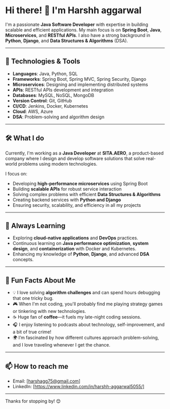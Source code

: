 # Hi there! 👋 I'm Harshh aggarwal

I'm a passionate **Java Software Developer** with expertise in building scalable and efficient applications. My main focus is on **Spring Boot**, **Java**, **Microservices**, and **RESTful APIs**. I also have a strong background in **Python**, **Django**, and **Data Structures & Algorithms** (DSA).

---

## 🔧 Technologies & Tools

- **Languages**: Java, Python, SQL
- **Frameworks**: Spring Boot, Spring MVC, Spring Security, Django
- **Microservices**: Designing and implementing distributed systems
- **APIs**: RESTful APIs development and integration
- **Databases**: MySQL, NoSQL, MongoDB
- **Version Control**: Git, GitHub
- **CI/CD**: Jenkins, Docker, Kubernetes
- **Cloud**: AWS, Azure
- **DSA**: Problem-solving and algorithm design

---

## 🛠️ What I do

Currently, I'm working as a **Java Developer** at **SITA.AERO**, a product-based company where I design and develop software solutions that solve real-world problems using modern technologies.

I focus on:
- Developing **high-performance microservices** using Spring Boot
- Building **scalable APIs** for robust service interaction
- Solving complex problems with efficient **Data Structures & Algorithms**
- Creating backend services with **Python and Django**
- Ensuring security, scalability, and efficiency in all my projects

---

## 🌱 Always Learning

- Exploring **cloud-native applications** and **DevOps** practices.
- Continuous learning on **Java performance optimization**, **system design**, and **containerization** with Docker and Kubernetes.
- Enhancing my knowledge of **Python**, **Django**, and advanced **DSA** concepts.

---

## 🎉 Fun Facts About Me

- 💡 I love solving **algorithm challenges** and can spend hours debugging that one tricky bug.
- 🎮 When I'm not coding, you'll probably find me playing strategy games or tinkering with new technologies.
- ☕ Huge fan of **coffee**—it fuels my late-night coding sessions.
- 🎧 I enjoy listening to podcasts about technology, self-improvement, and a bit of true crime!
- 🌍 I’m fascinated by how different cultures approach problem-solving, and I love traveling whenever I get the chance.

---

## 📫 How to reach me

- Email: [harshagg75@gmail.com]
- LinkedIn: [https://www.linkedin.com/in/harshh-aggarwal5055/]

---

Thanks for stopping by! 😊


<!---
harshagg75/harshagg75 is a ✨ special ✨ repository because its `README.md` (this file) appears on your GitHub profile.
You can click the Preview link to take a look at your changes.
--->
